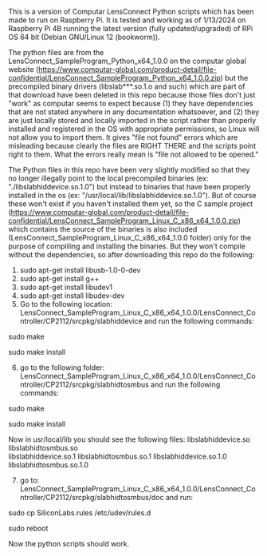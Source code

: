 This is a version of Computar LensConnect Python scripts which has been made to run on Raspberry Pi. It is tested
and working as of 1/13/2024 on Raspberry Pi 4B running the latest version (fully updated/upgraded) of RPi OS 64 
bit (Debian GNU/Linux 12 (bookworm)).

The python files are from the LensConnect_SampleProgram_Python_x64_1.0.0 on the computar global website 
(https://www.computar-global.com/product-detail/file-confidential/LensConnect_SampleProgram_Python_x64_1.0.0.zip)
but the precompiled binary drivers (libslab***.so.1.o and such) which are part of that download have been deleted in
this repo because those files don't just "work" as computar seems to expect because (1) they have dependencies 
that are not stated anywhere in any documentation whatsoever, and (2) they are just locally stored and locally 
imported in the script rather than properly installed and registered in the OS with appropriate permissions, so 
Linux will not allow you to import them. It gives "file not found" errors which are misleading because clearly 
the files are RIGHT THERE and the scripts point right to them. What the errors really mean is "file not allowed 
to be opened." 

The Python files in this repo have been very slightly modified so that they no longer illegally point to the local 
precompiled binaries (ex: "./libslabhiddevice.so.1.0") but instead to binaries that have been properly installed 
in the os (ex: "/usr/local/lib/libslabhiddevice.so.1.0"). 
But of course these won't exist if you haven't installed them yet, so the C sample project 
(https://www.computar-global.com/product-detail/file-confidential/LensConnect_SampleProgram_Linux_C_x86_x64_1.0.0.zip) 
which contains the source of the binaries is also included (LensConnect_SampleProgram_Linux_C_x86_x64_1.0.0 folder) 
only for the purpose of compliling and installing the binaries. But they won't compile without the dependencies, so
after downloading this repo do the following:

1. sudo apt-get install libusb-1.0-0-dev
2. sudo apt-get install g++
3. sudo apt-get install libudev1
4. sudo apt-get install libudev-dev
5. Go to the following location:
LensConnect_SampleProgram_Linux_C_x86_x64_1.0.0/LensConnect_Controller/CP2112/srcpkg/slabhiddevice
and run the following commands:

sudo make

sudo make install

6. go to the following folder:
LensConnect_SampleProgram_Linux_C_x86_x64_1.0.0/LensConnect_Controller/CP2112/srcpkg/slabhidtosmbus
and run the following commands:

sudo make

sudo make install

Now in usr/local/lib you should see the following files:
libslabhiddevice.so      libslabhidtosmbus.so      
libslabhiddevice.so.1    libslabhidtosmbus.so.1
libslabhiddevice.so.1.0  libslabhidtosmbus.so.1.0

7. go to:
LensConnect_SampleProgram_Linux_C_x86_x64_1.0.0/LensConnect_Controller/CP2112/srcpkg/slabhidtosmbus/doc
and run:

sudo cp SiliconLabs.rules /etc/udev/rules.d

sudo reboot


Now the python scripts should work.
